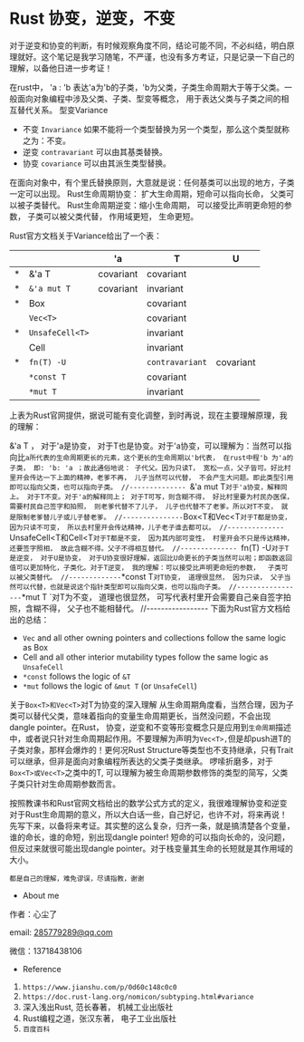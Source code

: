 # **Rust 协变，逆变，不变**

对于逆变和协变的判断，有时候观察角度不同，结论可能不同，不必纠结，明白原理就好。这个笔记是我学习随笔，不严谨，也没有多方考证，只是记录一下自己的理解，以备他日进一步考证！



在rust中， 'a : 'b  表达'a为'b的子类，'b为父类，子类生命周期大于等于父类。一般面向对象编程中涉及父类、子类、型变等概念， 用于表达父类与子类之间的相互替代关系。
型变Variance
- 不变 `Invariance`
  如果不能将一个类型替换为另一个类型，那么这个类型就称之为：不变。
- 逆变 `contravariant`
  可以由其基类替换。
- 协变 `covariance`
  可以由其派生类型替换。



在面向对象中，有个里氏替换原则，大意就是说：任何基类可以出现的地方，子类一定可以出现。
Rust生命周期协变： 扩大生命周期，短命可以指向长命， 父类可以被子类替代。
Rust生命周期逆变：缩小生命周期， 可以接受比声明更命短的参数， 子类可以被父类代替， 作用域更短， 生命更短。



Rust官方文档关于Variance给出了一个表：

|      |                 | 'a        | T               | U         |
| ---- | --------------- | --------- | --------------- | --------- |
| *    | &'a T           | covariant | covariant       |           |
| *    | `&'a mut T`     | covariant | invariant       |           |
| *    | Box<T>         |           | covariant       |           |
|      | `Vec<T>`        |           | covariant       |           |
| *    | `UnsafeCell<T>` |           | invariant       |           |
|      | Cell<T>       |           | invariant       |           |
| *    | `fn(T) -U`    |           | `contravariant` | covariant |
|      | `*const T`      |           | covariant       |           |
|      | `*mut T`        |           | invariant       |           |

上表为Rust官网提供，据说可能有变化调整，到时再说，现在主要理解原理，我的理解：

 &'a T ， 对于'a是协变， 对于T也是协变。对于'a协变，可以理解为：当然可以指向比`a所代表的生命周期更长的元素，这个更长的生命周期以'b代表，
在rust中程'b 为'a的子类， 即: 'b: 'a ；故此通俗地说： 子代父。因为只读T， 宽松一点，父子皆可。好比村里开会传达一下上面的精神，老爹不再， 儿子当然可以代替， 不会产生大问题。即此类型引用即可以指向父类，也可以指向子类。
//--------------
`&'a mut T` 对于'a协变，解释同上。 对于T不变。对于'a的解释同上； 对于T可写，则含糊不得， 好比村里要为村民办医保， 需要村民自己签字和拍照， 则老爹代替不了儿子， 儿子也代替不了老爹。所以对T不变， 就是限制老爹替儿子或儿子替老爹。
//---------------
`Box<T和Vec<T`对于T都是协变， 因为只读不可变， 所以去村里开会传达精神，儿子老子谁去都可以。
//--------------
`UnsafeCell<T和Cell<T`对于T都是不变， 因为其内部可变性， 村里开会不只是传达精神， 还要签字照相， 故此含糊不得。父子不得相互替代。
//--------------
`fn(T) -U` 对于T是逆变， 对于U是协变， 对于U协变很好理解，返回比U命更长的子类当然可以啦；即函数返回值可以更加特化，子类化。对于T逆变， 我的理解：可以接受比声明更命短的参数，  子类可以被父类替代。
//-------------
`*const T` 对T协变， 道理很显然， 因为只读， 父子当然可以代替，也就是说这个指针类型即可以指向父类，也可以指向子类。
//-----------------
`*mut T `对T为不变， 道理也很显然， 可写代表村里开会需要自己亲自签字拍照，含糊不得， 父子也不能相替代。
//-----------------
下面为Rust官方文档给出的总结：
- `Vec` and all other owning pointers and collections follow the same logic as Box
- Cell and all other interior mutability types follow the same logic as `UnsafeCell`
- `*const` follows the logic of `&T`
- `*mut` follows the logic of `&mut T` (or `UnsafeCell`)



关于`Box<T>和Vec<T>`对T为协变的深入理解
从生命周期角度看，当然合理，因为子类可以替代父类，意味着指向的变量生命周期更长，当然没问题，不会出现dangle pointer。在Rust， 协变，逆变和不变等形变概念只是应用到`生命周期`描述中，或者说只针对生命周期起作用。不要理解为声明为`Vec<T>,`但是却push进T的子类对象，那样会爆炸的！更何况Rust Structure等类型也不支持继承，只有Trait可以继承，但非是面向对象编程所表达的父类子类继承。
啰嗦折磨多，对于`Box<T>或Vec<T>`之类中的T, 可以理解为被生命周期参数修饰的类型的简写，父类子类只针对生命周期参数而言。



按照教课书和Rust官网文档给出的数学公式方式的定义，我很难理解协变和逆变对于Rust生命周期的意义，所以大白话一些，自己好记，也许不对，将来再说！先写下来，以备将来考证。其实整的这么复杂，归齐一条，就是搞清楚各个变量，谁的命长，谁的命短，别出现dangle pointer!  短命的可以指向长命的，没问题，但反过来就很可能出现dangle pointer。对于栈变量其生命的长短就是其作用域的大小。



`都是自己的理解，难免谬误，尽请指教，谢谢`

* About me

作者：心尘了

email: [285779289@qq.com](mailto:285779289@qq.com)

微信：13718438106



* Reference

1. `https://www.jianshu.com/p/0d60c148c0c0`
2. `https://doc.rust-lang.org/nomicon/subtyping.html#variance`
3. 深入浅出Rust, 范长春著， 机械工业出版社
4. Rust编程之道，张汉东著， 电子工业出版社
5. `百度百科`



